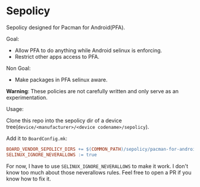 # Sepolicy

Sepolicy designed for Pacman for Android(PFA).

Goal: 

- Allow PFA to do anything while Android selinux is enforcing.
- Restrict other apps access to PFA.

Non Goal:

- Make packages in PFA selinux aware.

**Warning**: These policies are not carefully written and only serve as an experimentation.

Usage: 

Clone this repo into the sepolicy dir of a device tree(`device/<manufacturer>/<device codename>/sepolicy`).

Add it to `BoardConfig.mk`:

```makefile
BOARD_VENDOR_SEPOLICY_DIRS += $(COMMON_PATH)/sepolicy/pacman-for-android
SELINUX_IGNORE_NEVERALLOWS := true
```

For now, I have to use `SELINUX_IGNORE_NEVERALLOWS` to make it work.
I don't know too much about those neverallows rules.
Feel free to open a PR if you know how to fix it.